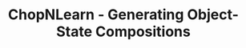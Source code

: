 ---
layout: projectlink
title: ChopNLearn - Generating Object-State Compositions
excerpt: A benchmark for recognizing and generating object-state compositions from images and videos
code: https://drive.google.com/drive/folders/1QylDeUJ8h-CjLRJ8Z9bsdCoQ2uMs59W_
paper: https://arxiv.org/abs/2309.14339
gif: chopnlearn.jpg
conference: ICCV 2023
authors: N. Saini, H. Wang, A. Swaminathan, V. Jayasundara, B. He, K. Gupta, A. Shrivastava
link: https://chopnlearn.github.io/
---
